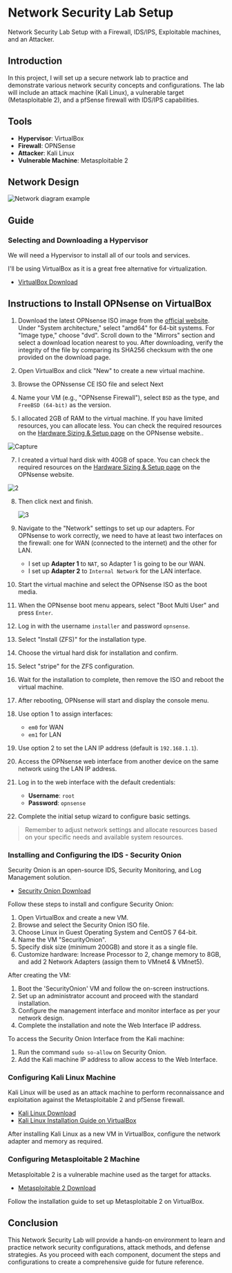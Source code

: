 # Network Security Lab Setup

Network Security Lab Setup with a Firewall, IDS/IPS, Exploitable machines, and an Attacker.

## Introduction

In this project, I will set up a secure network lab to practice and demonstrate various network security concepts and configurations. The lab will include an attack machine (Kali Linux), a vulnerable target (Metasploitable 2), and a pfSense firewall with IDS/IPS capabilities.

## Tools

- **Hypervisor**: VirtualBox
- **Firewall**: OPNSense
- **Attacker**: Kali Linux
- **Vulnerable Machine**: Metasploitable 2

## Network Design

![Network diagram example](https://github.com/FrezsSec/Building-a-Secure-Network-Lab-Firewall-and-IDS-IPS-with-pfSense-and-Metasploitable-2/assets/173344802/4918b9c5-8d51-4d47-8d83-02d9d91c9843)

## Guide

### Selecting and Downloading a Hypervisor

We will need a Hypervisor to install all of our tools and services.

I'll be using VirtualBox as it is a great free alternative for virtualization.

- [VirtualBox Download](https://www.virtualbox.org/)

## Instructions to Install OPNsense on VirtualBox

1. Download the latest OPNsense ISO image from the [official website](https://opnsense.org/download/). Under "System architecture," select "amd64" for 64-bit systems. For "Image type," choose "dvd". Scroll down to the "Mirrors" section and select a download location nearest to you. After downloading, verify the integrity of the file by comparing its SHA256 checksum with the one provided on the download page.

2. Open VirtualBox and click "New" to create a new virtual machine.
3. Browse the OPNssense CE ISO file and select Next
4. Name your VM (e.g., "OPNsense Firewall"), select `BSD` as the type, and `FreeBSD (64-bit)` as the version.

5. I allocated 2GB of RAM to the virtual machine. If you have limited resources, you can allocate less. You can check the required resources on the [Hardware Sizing & Setup page](https://docs.opnsense.org/manual/hardware.html) on the OPNsense website..
   
![Capture](https://github.com/FrezsSec/Building-a-Secure-Network-Lab-Firewall-and-IDS-IPS-with-pfSense-and-Metasploitable-2/assets/173344802/cc723f1d-797a-46e5-b952-0d8ee27c2d5a)

7. I created a virtual hard disk with 40GB of space. You can check the required resources on the [Hardware Sizing & Setup page](https://docs.opnsense.org/manual/hardware.html) on the OPNsense website.

![2](https://github.com/FrezsSec/Building-a-Secure-Network-Lab-Firewall-and-IDS-IPS-with-pfSense-and-Metasploitable-2/assets/173344802/f2b5dda0-72e9-4ec6-adea-0bff9de9e77a)

8. Then click next and finish.

   ![3](https://github.com/FrezsSec/Building-a-Secure-Network-Lab-Firewall-and-IDS-IPS-with-pfSense-and-Metasploitable-2/assets/173344802/b07294d1-359d-468e-9942-4d7449b144d1)


8. Navigate to the "Network" settings to set up our adapters. For OPNsense to work correctly, we need to have at least two interfaces on the firewall: one for WAN (connected to the internet) and the other for LAN.

    - I set up **Adapter 1** to `NAT`, so Adapter 1 is going to be our WAN.
    - I set up **Adapter 2** to `Internal Network` for the LAN interface.


9. Start the virtual machine and select the OPNsense ISO as the boot media.

10. When the OPNsense boot menu appears, select "Boot Multi User" and press `Enter`.

11. Log in with the username `installer` and password `opnsense`.

12. Select "Install (ZFS)" for the installation type.

13. Choose the virtual hard disk for installation and confirm.

14. Select "stripe" for the ZFS configuration.

15. Wait for the installation to complete, then remove the ISO and reboot the virtual machine.

16. After rebooting, OPNsense will start and display the console menu.

17. Use option 1 to assign interfaces:
    - `em0` for WAN
    - `em1` for LAN

18. Use option 2 to set the LAN IP address (default is `192.168.1.1`).

19. Access the OPNsense web interface from another device on the same network using the LAN IP address.

20. Log in to the web interface with the default credentials:
    - **Username**: `root`
    - **Password**: `opnsense`

21. Complete the initial setup wizard to configure basic settings.

> Remember to adjust network settings and allocate resources based on your specific needs and available system resources.



### Installing and Configuring the IDS - Security Onion

Security Onion is an open-source IDS, Security Monitoring, and Log Management solution.

- [Security Onion Download](https://securityonion.net/)

Follow these steps to install and configure Security Onion:

1. Open VirtualBox and create a new VM.
2. Browse and select the Security Onion ISO file.
3. Choose Linux in Guest Operating System and CentOS 7 64-bit.
4. Name the VM "SecurityOnion".
5. Specify disk size (minimum 200GB) and store it as a single file.
6. Customize hardware: Increase Processor to 2, change memory to 8GB, and add 2 Network Adapters (assign them to VMnet4 & VMnet5).

After creating the VM:

1. Boot the 'SecurityOnion' VM and follow the on-screen instructions.
2. Set up an administrator account and proceed with the standard installation.
3. Configure the management interface and monitor interface as per your network design.
4. Complete the installation and note the Web Interface IP address.

To access the Security Onion Interface from the Kali machine:

1. Run the command `sudo so-allow` on Security Onion.
2. Add the Kali machine IP address to allow access to the Web Interface.

### Configuring Kali Linux Machine

Kali Linux will be used as an attack machine to perform reconnaissance and exploitation against the Metasploitable 2 and pfSense firewall.

- [Kali Linux Download](https://www.kali.org/get-kali/)
- [Kali Linux Installation Guide on VirtualBox](https://www.kali.org/docs/virtualization/install-virtualbox-guest-vm/)

After installing Kali Linux as a new VM in VirtualBox, configure the network adapter and memory as required.

### Configuring Metasploitable 2 Machine

Metasploitable 2 is a vulnerable machine used as the target for attacks.

- [Metasploitable 2 Download](https://sourceforge.net/projects/metasploitable/)

Follow the installation guide to set up Metasploitable 2 on VirtualBox.

## Conclusion

This Network Security Lab will provide a hands-on environment to learn and practice network security configurations, attack methods, and defense strategies. As you proceed with each component, document the steps and configurations to create a comprehensive guide for future reference.
